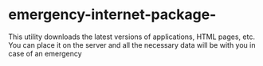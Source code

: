 # emergency-internet-package-
This utility downloads the latest versions of applications, HTML pages, etc. You can place it on the server and all the necessary data will be with you in case of an emergency
